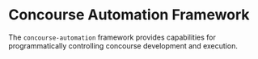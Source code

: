 Concourse Automation Framework
============================

The `concourse-automation` framework provides capabilities for programmatically controlling concourse development and execution.


